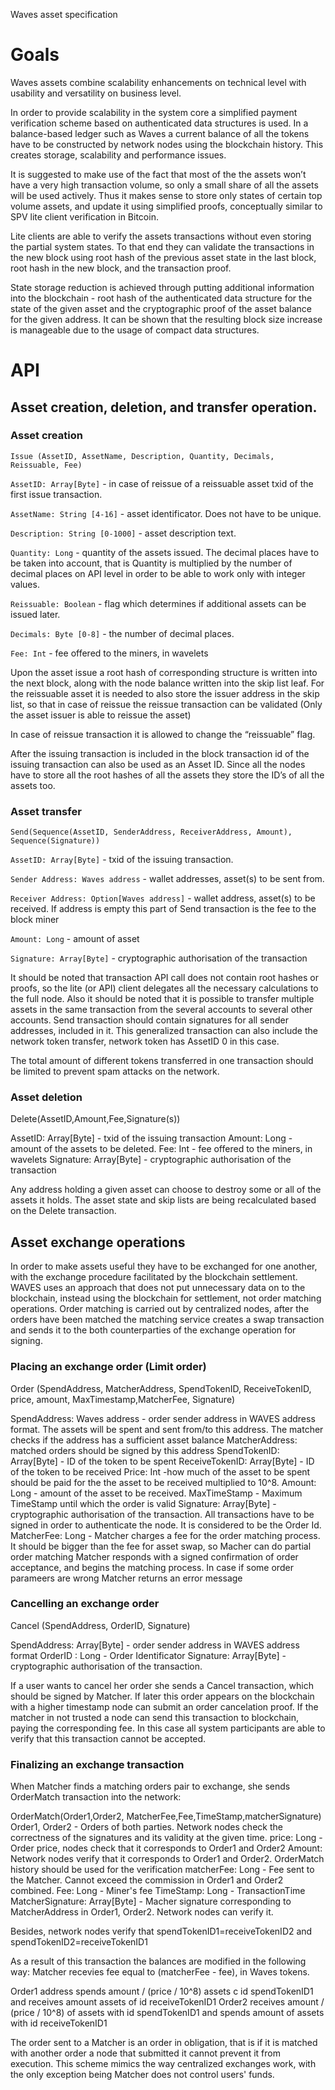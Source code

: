 ﻿Waves asset specification




# Goals


Waves assets combine scalability enhancements on technical level with usability and versatility on business level. 


In order to provide scalability in the system core a simplified payment verification scheme based on authenticated data structures is used.  In a balance-based ledger such as Waves a current balance of all the tokens have to be constructed by network nodes using the blockchain history. This  creates storage, scalability and performance issues.


It is suggested to make use of the fact that most of the the assets won’t have a very high transaction volume, so only a small share of all the assets will be used actively.  Thus it makes sense to store only states of certain top volume assets, and update it using simplified proofs, conceptually similar to SPV lite client verification in Bitcoin.


Lite clients are able to verify the assets transactions without even storing the partial system states.
To that end they can validate the transactions in the new block using root hash of the previous asset state in the last block, root hash in the new block, and the transaction proof.


State storage reduction is achieved through putting additional information into the blockchain - root hash of the authenticated data structure for the state of the given asset and the cryptographic proof of the asset balance for the given address. It can be shown that the resulting block size increase is manageable due to the usage of compact data structures.


# API


##  Asset creation, deletion, and transfer operation.


### Asset creation



`Issue (AssetID, AssetName, Description, Quantity, Decimals, Reissuable, Fee)`

`AssetID: Array[Byte]` - in case of reissue of a reissuable asset txid of the first issue transaction.

`AssetName: String [4-16]` - asset identificator. Does not have to be unique.

`Description: String [0-1000]` - asset description text.

`Quantity: Long` - quantity of the assets issued. The decimal places have to be taken into account, that is Quantity is multiplied by the number of decimal places on API level in order to be able to work only with integer values.

`Reissuable: Boolean` - flag which determines if additional assets can be issued later.

`Decimals: Byte [0-8]` - the number of decimal places. 

`Fee: Int` - fee offered  to the miners, in wavelets


Upon the asset issue a root hash of corresponding structure is written into the next block, along with the node balance written into the skip list leaf. 
For the reissuable asset it is needed to also store the issuer address in the skip list, so that in case of reissue the reissue transaction can be validated (Only the asset issuer is able to reissue the asset)


In case of reissue transaction it is allowed to change the “reissuable” flag.


After the issuing transaction is included in the block transaction id of the issuing transaction can also be used as an Asset ID. Since all the nodes have to store all the root hashes of all the assets they store the ID’s of all the assets too.


### Asset transfer


`Send(Sequence(AssetID, SenderAddress, ReceiverAddress, Amount), Sequence(Signature))`


`AssetID: Array[Byte]` - txid of the issuing transaction.

`Sender Address: Waves address` - wallet addresses, asset(s) to be sent from.

`Receiver Address: Option[Waves address]` - wallet address, asset(s) to be received. If address is empty this part of Send transaction is the fee to the block miner

`Amount: Long` - amount of asset

`Signature: Array[Byte]` -  cryptographic authorisation of the transaction


It should be noted that transaction API call does not contain root hashes or proofs, so the lite (or API) client delegates all the necessary calculations to the full node.
Also it should be noted that it is possible to transfer multiple assets in the same transaction from the several accounts to several other accounts.
Send transaction should contain signatures for all sender addresses, included in it. This generalized transaction can also include the network token transfer, network token has AssetID 0 in this case.


The total amount of different tokens transferred in one transaction should be limited to prevent spam attacks on the network.


### Asset deletion


Delete(AssetID,Amount,Fee,Signature(s))


AssetID: Array[Byte] - txid of the issuing transaction
Amount: Long - amount of the assets to be deleted.
Fee: Int - fee offered  to the miners, in wavelets
Signature: Array[Byte] -  cryptographic authorisation of the transaction


Any address holding a given asset can choose to destroy some or all of the assets it holds.
The asset state and skip lists are being recalculated based on the Delete transaction.


## Asset exchange operations


In order to make assets useful they have to be exchanged for one another, with the exchange procedure facilitated by the blockchain settlement. WAVES uses an approach that does not put unnecessary data on to the blockchain, instead using the blockchain for settlement, not order matching operations. Order matching is carried out by centralized nodes, after the orders have been matched the matching service creates a swap transaction and sends it to the both counterparties of the exchange operation for signing.


### Placing an exchange order (Limit order)


Order (SpendAddress, MatcherAddress, SpendTokenID, ReceiveTokenID, price, amount, MaxTimestamp,MatcherFee, Signature)


SpendAddress: Waves address - order sender address in WAVES address format. The assets will be spent and sent from/to this address. The matcher checks if the address has a sufficient asset balance
MatcherAddress:  matched orders should be signed by this address
SpendTokenID: Array[Byte] - ID of the token to be spent
ReceiveTokenID: Array[Byte] - ID of the token to be received
Price: Int -how much of the asset to be spent should be paid for the the asset to be received multiplied to 10^8.
Amount: Long - amount of the asset to be received.
MaxTimeStamp - Maximum TimeStamp until which the order is valid
Signature: Array[Byte] -  cryptographic authorisation of the transaction. All transactions have to be signed in order to authenticate the node.  It is considered to be the Order Id.
MatcherFee: Long - Matcher charges a fee for the order matching process. It should be bigger than the fee for asset swap, so Macher can do partial order matching
Matcher responds with a signed confirmation of order acceptance, and begins the matching process. In case if some order parameers are wrong Matcher returns an error message


### Cancelling an exchange order


Cancel (SpendAddress, OrderID, Signature)


SpendAddress: Array[Byte] - order sender address in WAVES address format
OrderID : Long - Order Identificator
Signature: Array[Byte] -  cryptographic authorisation of the transaction. 

If a user wants to cancel her order she sends a Cancel transaction, which should be signed by Matcher. If later this order appears on the blockchain with a higher timestamp  node can submit an order cancelation proof. If the matcher in not trusted a node can send this transaction to blockchain, paying the corresponding fee. In this case all system participants are able to verify that this transaction cannot be accepted.




### Finalizing an exchange transaction


When Matcher finds a matching orders pair to exchange, she sends OrderMatch transaction into the network:

OrderMatch(Order1,Order2, MatcherFee,Fee,TimeStamp,matcherSignature)
Order1, Order2 - Orders of both parties. Network nodes check the correctness of the signatures and its validity at the given time.
price: Long - Order price, nodes check that it corresponds to Order1 and Order2
Amount: Network nodes verify that it corresponds to Order1 and Order2. OrderMatch history should be used for the verification
matcherFee: Long  - Fee sent to the Matcher. Cannot exceed the commission in Order1 and Order2 combined. 
Fee: Long - Miner's fee
TimeStamp: Long - TransactionTime
MatcherSignature: Array[Byte] - Macher signature corresponding to MatcherAddress in Order1, Order2. Network nodes can verify it.

Besides, network nodes verify that spendTokenID1=receiveTokenID2 and spendTokenID2=receiveTokenID1

As a result of this transaction the  balances are modified in the following way:
Matcher recevies fee equal to (matcherFee - fee), in Waves tokens.

Order1 address spends amount / (price / 10^8) assets с id spendTokenID1 and receives amount assets of  id receiveTokenID1
Order2 receives amount / (price / 10^8)  of assets with id spendTokenID1 and spends amount of assets with id receiveTokenID1

The order sent to a Matcher is an order in obligation, that is if it is matched with another order a node that submitted it cannot prevent it from execution. This scheme mimics the way centralized exchanges work, with the only exception being Matcher does not control users' funds.

